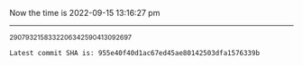 Now the time is 2022-09-15 13:16:27 pm

---

<small>2907932158332206342590413092697</small>

```txt
Latest commit SHA is: 955e40f40d1ac67ed45ae80142503dfa1576339b
```
